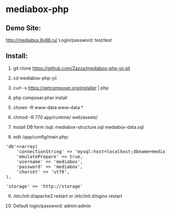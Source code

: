mediabox-php
============
## Demo Site:
http://mediabox.8x86.ru/
Login/password: test/test

## Install:

1) git clone https://github.com/Zazza/mediabox-php-yii.git

2) cd mediabox-php-yii

3) curl -s https://getcomposer.org/installer | php

4) php composer.phar install

5) chown -R www-data:www-data *

6) chmod -R 770 app/runtime/ web/assets/

7) Install DB form /sql:
mediabox-structure.sql
mediabox-data.sql

8) edit /app/config/main.php:

<pre>
'db'=>array(
    'connectionString' => 'mysql:host=localhost;dbname=mediabox',
    'emulatePrepare' => true,
    'username' => 'mediabox',
    'password' => 'mediabox',
    'charset' => 'utf8',
),
</pre>

<pre>
'storage' => 'http://storage'
</pre>

9) /etc/init.d/apache2 restart or /etc/init.d/nginx restart

10) Default login/password: admin:admin

